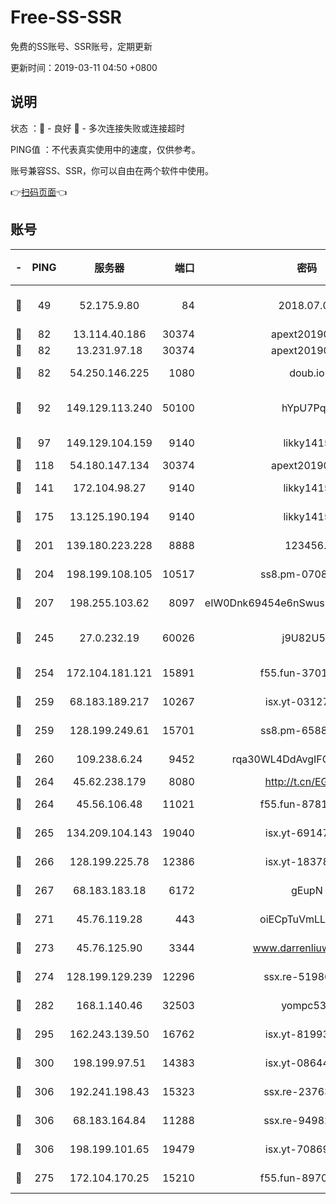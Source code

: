 # Free-SS-SSR

免费的SS账号、SSR账号，定期更新

更新时间：2019-03-11 04:50 +0800

## 说明

状态     ：🙂 - 良好 🙁 - 多次连接失败或连接超时

PING值   ：不代表真实使用中的速度，仅供参考。

账号兼容SS、SSR，你可以自由在两个软件中使用。

👉[扫码页面](https://liesauer.github.io/Free-SS-SSR/)👈

## 账号

|-|PING|服务器|端口|密码|加密方式|区域|
|:----:|:----:|:-----:|-----:|:----:|:----:|:----:|
|🙂|49|52.175.9.80|84|2018.07.07|chacha20-ietf-poly1305|HK|
|🙂|82|13.114.40.186|30374|apext2019006|chacha20|JP|
|🙂|82|13.231.97.18|30374|apext2019006|chacha20|JP|
|🙂|82|54.250.146.225|1080|doub.io|aes-256-cfb|JP|
|🙂|92|149.129.113.240|50100|hYpU7PqP|chacha20-ietf-poly1305|CN|
|🙂|97|149.129.104.159|9140|likky1415|aes-256-cfb|HK|
|🙂|118|54.180.147.134|30374|apext2019006|chacha20|KR|
|🙂|141|172.104.98.27|9140|likky1415|aes-256-cfb|JP|
|🙂|175|13.125.190.194|9140|likky1415|aes-256-cfb|KR|
|🙂|201|139.180.223.228|8888|123456..|aes-256-cfb|JP|
|🙂|204|198.199.108.105|10517|ss8.pm-07082945|aes-256-cfb|US|
|🙂|207|198.255.103.62|8097|eIW0Dnk69454e6nSwuspv9DmS201tQ0D|aes-256-cfb|US|
|🙂|245|27.0.232.19|60026|j9U82U53|xchacha20-ietf-poly1305|HK|
|🙂|254|172.104.181.121|15891|f55.fun-37015759|aes-256-cfb|SG|
|🙂|259|68.183.189.217|10267|isx.yt-03127031|aes-256-cfb|SG|
|🙂|259|128.199.249.61|15701|ss8.pm-65889965|aes-256-cfb|SG|
|🙂|260|109.238.6.24|9452|rqa30WL4DdAvgIFG6Fs3znzTa|aes-256-cfb|FR|
|🙂|264|45.62.238.179|8080|http://t.cn/EGJIyrl|rc4-md5|CA|
|🙂|264|45.56.106.48|11021|f55.fun-87816355|aes-256-cfb|US|
|🙂|265|134.209.104.143|19040|isx.yt-69147610|aes-256-cfb|SG|
|🙂|266|128.199.225.78|12386|isx.yt-18378503|aes-256-cfb|SG|
|🙂|267|68.183.183.18|6172|gEupN|aes-256-cfb|SG|
|🙂|271|45.76.119.28|443|oiECpTuVmLLxk4Ts|aes-256-cfb|AU|
|🙂|273|45.76.125.90|3344|www.darrenliuwei.com|aes-256-cfb|AU|
|🙂|274|128.199.129.239|12296|ssx.re-51986565|aes-256-cfb|SG|
|🙂|282|168.1.140.46|32503|yompc535|aes-256-cfb|AU|
|🙂|295|162.243.139.50|16762|isx.yt-81993556|aes-256-cfb|US|
|🙂|300|198.199.97.51|14383|isx.yt-08644056|aes-256-cfb|US|
|🙂|306|192.241.198.43|15323|ssx.re-23763475|aes-256-cfb|US|
|🙂|306|68.183.164.84|11288|ssx.re-94982417|aes-256-cfb|US|
|🙂|306|198.199.101.65|19479|isx.yt-70869887|aes-256-cfb|US|
|🙂|275|172.104.170.25|15210|f55.fun-89704073|aes-256-cfb|SG|
